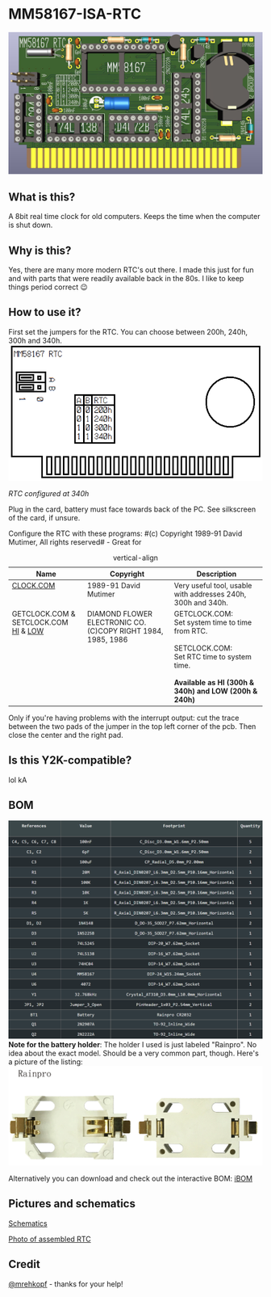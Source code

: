 # MM58167-ISA-RTC
![header](./info/rtc.jpg)

## What is this?
A 8bit real time clock for old computers. Keeps the time when the computer is shut down.

## Why is this?
Yes, there are many more modern RTC's out there. I made this just for fun and with parts that were readily available back in the 80s. I like to keep things period correct 😉

## How to use it?
First set the jumpers for the RTC. You can choose between 200h, 240h, 300h and 340h.
![jumpers](./info/jumpers.png)

*RTC configured at 340h*

Plug in the card, battery must face towards back of the PC. See silkscreen of the card, if unsure.

Configure the RTC with these programs:
   #(c) Copyright 1989-91   David Mutimer,   All rights reserved# - Great for


<table id="verticalalign">
    <caption>vertical-align</caption>
    <thead>
        <tr>
            <th>Name</th>
            <th>Copyright</th>
            <th>Description</th>
        </tr>
    </thead>
    <tbody>
        <tr>
            <td align="left" valign="top"><a href="./prog/CLOCK.COM">CLOCK.COM</a></td>
            <td align="left" valign="top">1989-91   David Mutimer</td>
            <td align="left" valign="top">Very useful tool, usable with addresses 240h, 300h and 340h.</td>
        </tr>
        <tr>
            <td align="left" valign="top">GETCLOCK.COM & SETCLOCK.COM <br/><a href="./prog/hi/">HI</a> & <a href="./prog/low/">LOW</a></td>
            <td align="left" valign="top">DIAMOND FLOWER ELECTRONIC CO. (C)COPY RIGHT 1984, 1985, 1986</td>
            <td align="left" valign="top">GETCLOCK.COM:<br>Set system time to time from RTC.<br><br>SETCLOCK.COM:<br>Set RTC time to system time.<br><br><b>Available as HI (300h & 340h) and LOW (200h & 240h)</b></td>
        </tr>
    </tbody>
</table>


Only if you're having problems with the interrupt output: cut the trace between the two pads of the jumper in the top left corner of the pcb. Then close the center and the right pad.

## Is this Y2K-compatible?
lol kA

## BOM
![header](./info/bom.PNG)
**Note for the battery holder**: The holder I used is just labeled "Rainpro". No idea about the exact model. Should be a very common part, though. Here's a picture of the listing:
![header](./info/battery.png)

Alternatively you can download and check out the interactive BOM:
[iBOM](./info/ibom.html)

## Pictures and schematics
[Schematics](./info/schematics.pdf)

[Photo of assembled RTC](./info/assembled.jpg)

## Credit
[@mrehkopf](https://github.com/mrehkopf) - thanks for your help!
